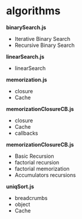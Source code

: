 # algorithms
**binarySearch.js**
* Iterative Binary Search
* Recursive Binary Search

**linearSearch.js**
* linearSearch

**memorization.js**
* closure
* Cache

**memorizationClosureCB.js**
* closure
* Cache
* callbacks

**memorizationClosureCB.js**
* Basic Recursion
* factorial recursion
* factorial memorization
* Accumulators recursions

**uniqSort.js**
* breadcrumbs
* object
* Cache


